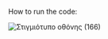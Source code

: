  How to run the code:

![Στιγμιότυπο οθόνης (166)](https://user-images.githubusercontent.com/57221590/145521292-c53b70b0-d3d0-403b-ab14-3a288d359aa8.png)


  

